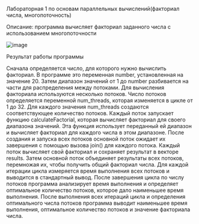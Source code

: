 Лабораторная 1 по основам параллельных вычислений(факториал числа, многопоточность)

Описание:
программа вычисляет факториал заданного числа с использованием многопоточности

![image](https://github.com/leha123456789/lab1_factorial/assets/19330391/0bf290be-059c-40ec-8cf4-4ef6100cf373)

Результат работы программы

Сначала определяется число, для которого нужно вычислить факториал. В программе это переменная number, установленная на значение 20. Затем диапазон значений от 1 до number разбивается на части для распределения между потоками. 
Для вычисления факториала используются несколько потоков. Число потоков определяется переменной num_threads, которая изменяется в цикле от 1 до 32. Для каждого значения num_threads создаются соответствующее количество потоков. 
Каждый поток запускает функцию calculateFactorial, которая вычисляет факториал для своего диапазона значений. Эта функция использует переданный ей диапазон и вычисляет факториал для каждого числа в этом диапазоне. 
После создания и запуска всех потоков основной поток ожидает их завершения с помощью вызова join() для каждого потока. 
Каждый поток вычисляет свой факториал и сохраняет результат в векторе results. Затем основной поток объединяет результаты всех потоков, перемножая их, чтобы получить общий факториал числа. 
Для каждой итерации цикла измеряется время выполнения всех потоков и выводится в стандартный вывод. 
После завершения цикла по числу потоков программа анализирует время выполнения и определяет оптимальное количество потоков, которое дало наименьшее время выполнения. 
После выполнения всех итераций цикла и определения оптимального числа потоков программа выводит наименьшее время выполнения, оптимальное количество потоков и значение факториала числа.

